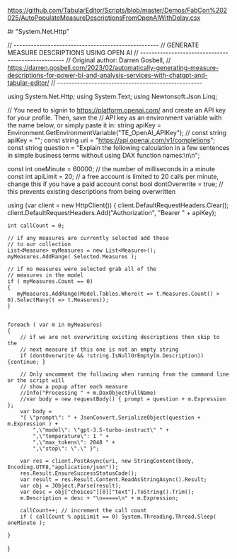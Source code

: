 https://github.com/TabularEditor/Scripts/blob/master/Demos/FabCon%202025/AutoPopulateMeasureDescriptionsFromOpenAIWithDelay.csx

#r "System.Net.Http"

// ---------------------------------------------------
// GENERATE MEASURE DESCRIPTIONS USING OPEN AI
// ---------------------------------------------------
// Original author: Darren Gosbell, 
// https://darren.gosbell.com/2023/02/automatically-generating-measure-descriptions-for-power-bi-and-analysis-services-with-chatgpt-and-tabular-editor/
// ---------------------------------------------------


using System.Net.Http;
using System.Text;
using Newtonsoft.Json.Linq;

// You need to signin to https://platform.openai.com/ and create an API key for your profile. Then, save the
// API key as an environment variable with the name below, or simply paste it in:
string apiKey = Environment.GetEnvironmentVariable("TE_OpenAI_APIKey");
// const string apiKey = "<YOUR API KEY HERE>";
const string uri = "https://api.openai.com/v1/completions";
const string question = "Explain the following calculation in a few sentences in simple business terms without using DAX function names:\n\n";

const int oneMinute = 60000; // the number of milliseconds in a minute
const int apiLimit = 20;     // a free account is limited to 20 calls per minute, change this if you have a paid account
const bool dontOverwrite = true; // this prevents existing descriptions from being overwritten

using (var client = new HttpClient()) {
    client.DefaultRequestHeaders.Clear();
    client.DefaultRequestHeaders.Add("Authorization", "Bearer " + apiKey);

    int callCount = 0;
    
    // if any measures are currently selected add those 
    // to our collection
    List<Measure> myMeasures = new List<Measure>();
    myMeasures.AddRange( Selected.Measures );

    // if no measures were selected grab all of the
    // measures in the model
    if ( myMeasures.Count == 0)
    {
       myMeasures.AddRange(Model.Tables.Where(t => t.Measures.Count() > 0).SelectMany(t => t.Measures));
    }

        
    foreach ( var m in myMeasures)
    {
        // if we are not overwriting existing descriptions then skip to the 
        // next measure if this one is not an empty string
        if (dontOverwrite && !string.IsNullOrEmpty(m.Description)) {continue; }
        
        // Only uncomment the following when running from the command line or the script will 
        // show a popup after each measure
        //Info("Processing " + m.DaxObjectFullName) 
        //var body = new requestBody() { prompt = question + m.Expression   };
        var body = 
        "{ \"prompt\": " + JsonConvert.SerializeObject(question + m.Expression ) + 
            ",\"model\": \"gpt-3.5-turbo-instruct\" " +
            ",\"temperature\": 1 " +
            ",\"max_tokens\": 2048 " +
            ",\"stop\": \".\" }";

        var res = client.PostAsync(uri, new StringContent(body, Encoding.UTF8,"application/json"));
        res.Result.EnsureSuccessStatusCode();
        var result = res.Result.Content.ReadAsStringAsync().Result;
        var obj = JObject.Parse(result);
        var desc = obj["choices"][0]["text"].ToString().Trim();
        m.Description = desc + "\n=====\n" + m.Expression;
        
        callCount++; // increment the call count
        if ( callCount % apiLimit == 0) System.Threading.Thread.Sleep( oneMinute );
    
    }
}